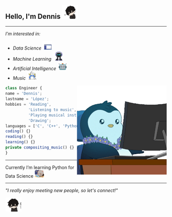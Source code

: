 <h2> Hello, I'm Dennis <img src="gifs/anime.gif" width="50"> </h2>

-------------------

<p><em>I’m interested in: 
<div>
  <ul>
    <li>Data Science <img src="gifs/digital.gif" width="30"></li>
    <li>Machine Learning <img src="gifs/machine.gif" width="30"></li>
    <li>Artificial Intelligence <img src="gifs/robot.gif" width="30"></li>
    <li>Music <img src="gifs/drums.gif" width="30"></li>
  </ul>
</div>
</em>
</p>
<p> <img align='right' src="gifs/work.gif" width="280">

```typescript
class Engineer {
name = 'Dennis';
lastname = 'López';
hobbies = 'Reading', 
          'Listening to music', 
          'Playing musical instruments', 
          'Drawing';
languages = ['C', 'C++', 'Python'];
coding() {}
reading() {}
learning() {}
private compositing_music() {}
}
```

</p>

---------------------------------

<p>
Currently I’m learning Python for Data Science <img src="gifs/studying.gif" width="30"> </p>

---------------------------

<div>
  <em>"I really enjoy meeting new people, so let's connect!" 
    <p> <img align='center' <img src="gifs/excuse.gif" width="50"> </em> </p>
</div>
